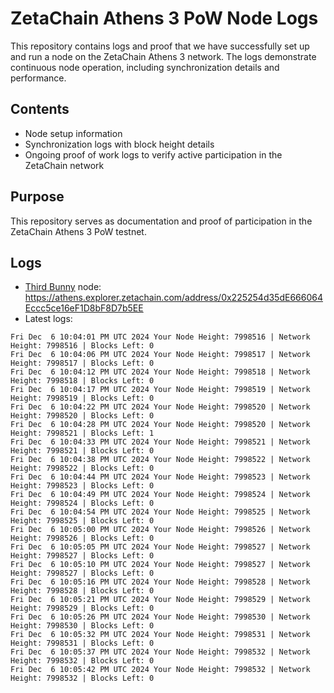 # ZetaChain Athens 3 PoW Node Logs
This repository contains logs and proof that we have successfully set up and run a node on the ZetaChain Athens 3 network. The logs demonstrate continuous node operation, including synchronization details and performance.

## Contents
- Node setup information
- Synchronization logs with block height details
- Ongoing proof of work logs to verify active participation in the ZetaChain network

## Purpose
This repository serves as documentation and proof of participation in the ZetaChain Athens 3 PoW testnet.

## Logs

- [Third Bunny](https://thirdbunny.xyz/) node: https://athens.explorer.zetachain.com/address/0x225254d35dE666064Eccc5ce16eF1D8bF8D7b5EE
- Latest logs:
```
Fri Dec  6 10:04:01 PM UTC 2024 Your Node Height: 7998516 | Network Height: 7998516 | Blocks Left: 0
Fri Dec  6 10:04:06 PM UTC 2024 Your Node Height: 7998517 | Network Height: 7998517 | Blocks Left: 0
Fri Dec  6 10:04:12 PM UTC 2024 Your Node Height: 7998518 | Network Height: 7998518 | Blocks Left: 0
Fri Dec  6 10:04:17 PM UTC 2024 Your Node Height: 7998519 | Network Height: 7998519 | Blocks Left: 0
Fri Dec  6 10:04:22 PM UTC 2024 Your Node Height: 7998520 | Network Height: 7998520 | Blocks Left: 0
Fri Dec  6 10:04:28 PM UTC 2024 Your Node Height: 7998520 | Network Height: 7998521 | Blocks Left: 1
Fri Dec  6 10:04:33 PM UTC 2024 Your Node Height: 7998521 | Network Height: 7998521 | Blocks Left: 0
Fri Dec  6 10:04:38 PM UTC 2024 Your Node Height: 7998522 | Network Height: 7998522 | Blocks Left: 0
Fri Dec  6 10:04:44 PM UTC 2024 Your Node Height: 7998523 | Network Height: 7998523 | Blocks Left: 0
Fri Dec  6 10:04:49 PM UTC 2024 Your Node Height: 7998524 | Network Height: 7998524 | Blocks Left: 0
Fri Dec  6 10:04:54 PM UTC 2024 Your Node Height: 7998525 | Network Height: 7998525 | Blocks Left: 0
Fri Dec  6 10:05:00 PM UTC 2024 Your Node Height: 7998526 | Network Height: 7998526 | Blocks Left: 0
Fri Dec  6 10:05:05 PM UTC 2024 Your Node Height: 7998527 | Network Height: 7998527 | Blocks Left: 0
Fri Dec  6 10:05:10 PM UTC 2024 Your Node Height: 7998527 | Network Height: 7998527 | Blocks Left: 0
Fri Dec  6 10:05:16 PM UTC 2024 Your Node Height: 7998528 | Network Height: 7998528 | Blocks Left: 0
Fri Dec  6 10:05:21 PM UTC 2024 Your Node Height: 7998529 | Network Height: 7998529 | Blocks Left: 0
Fri Dec  6 10:05:26 PM UTC 2024 Your Node Height: 7998530 | Network Height: 7998530 | Blocks Left: 0
Fri Dec  6 10:05:32 PM UTC 2024 Your Node Height: 7998531 | Network Height: 7998531 | Blocks Left: 0
Fri Dec  6 10:05:37 PM UTC 2024 Your Node Height: 7998532 | Network Height: 7998532 | Blocks Left: 0
Fri Dec  6 10:05:42 PM UTC 2024 Your Node Height: 7998532 | Network Height: 7998532 | Blocks Left: 0
```
